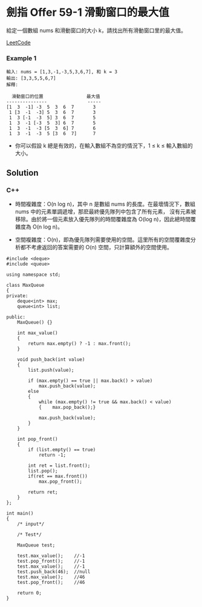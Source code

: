 # 劍指 Offer 59-1 滑動窗口的最大值

給定一個數組 nums 和滑動窗口的大小 k，請找出所有滑動窗口里的最大值。

[LeetCode](https://leetcode-cn.com/problems/hua-dong-chuang-kou-de-zui-da-zhi-lcof/)

### Example 1
```
輸入: nums = [1,3,-1,-3,5,3,6,7], 和 k = 3
輸出: [3,3,5,5,6,7] 
解釋: 

  滑動窗口的位置                最大值
---------------               -----
[1  3  -1] -3  5  3  6  7       3
 1 [3  -1  -3] 5  3  6  7       3
 1  3 [-1  -3  5] 3  6  7       5
 1  3  -1 [-3  5  3] 6  7       5
 1  3  -1  -3 [5  3  6] 7       6
 1  3  -1  -3  5 [3  6  7]      7
```

* 你可以假設 k 總是有效的，在輸入數組不為空的情況下，1 ≤ k ≤ 輸入數組的大小。


## Solution  

### C++

* 時間複雜度：O(n log n)，其中 n 是數組 nums 的長度。在最壞情況下，數組 nums 中的元素單調遞增，那麽最終優先隊列中包含了所有元素，
             沒有元素被移除。由於將一個元素放入優先隊列的時間覆雜度為 O(log n)，因此總時間覆雜度為 O(n log n)。

* 空間複雜度：O(n)，即為優先隊列需要使用的空間。這里所有的空間覆雜度分析都不考慮返回的答案需要的 O(n) 空間，只計算額外的空間使用。

```
#include <deque>
#include <queue>

using namespace std;

class MaxQueue
{
private:
    deque<int> max;
    queue<int> list;

public:
    MaxQueue() {}

    int max_value()
    {
        return max.empty() ? -1 : max.front();
    }

    void push_back(int value)
    {
        list.push(value);

        if (max.empty() == true || max.back() > value)
            max.push_back(value);
        else
        {            
            while (max.empty() != true && max.back() < value)
            {    max.pop_back();}

            max.push_back(value);               
        }
    }

    int pop_front()
    {
        if (list.empty() == true)
            return -1;
        
        int ret = list.front();
        list.pop();
        if(ret == max.front())
            max.pop_front();

        return ret;
    }
};

int main()
{
    /* input*/

    /* Test*/

    MaxQueue test;
    
    test.max_value();    //-1
    test.pop_front();    //-1
    test.max_value();    //-1
    test.push_back(46);  //null
    test.max_value();    //46
    test.pop_front();    //46

    return 0;
}
```
